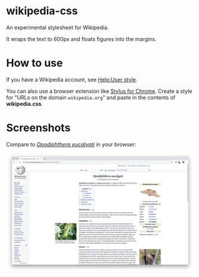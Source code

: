 # wikipedia-css
An experimental stylesheet for Wikipedia.

It wraps the text to 600px and floats figures into the margins.

# How to use
If you have a Wikipedia account, see [Help:User style](https://en.wikipedia.org/wiki/Help:User_style).

You can also use a browser extension like [Stylus for Chrome](https://chrome.google.com/webstore/detail/stylus/clngdbkpkpeebahjckkjfobafhncgmne?hl=en). Create a style for "URLs on the domain `wikipedia.org`" and paste in the contents of **wikipedia.css**.

# Screenshots

Compare to [_Opodiphthera eucalypti_](https://en.wikipedia.org/w/index.php?title=Opodiphthera_eucalypti&oldid=858056162) in your browser:

![Excerpt from _Opodiphthera eucalypti_](example.png)
